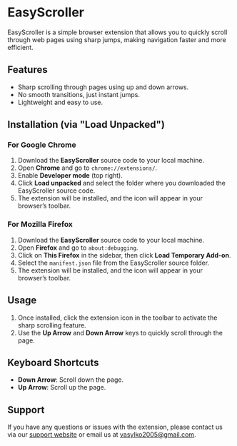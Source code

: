 # EasyScroller

EasyScroller is a simple browser extension that allows you to quickly scroll through web pages using sharp jumps, making navigation faster and more efficient.

## Features

- Sharp scrolling through pages using up and down arrows.
- No smooth transitions, just instant jumps.
- Lightweight and easy to use.

## Installation (via "Load Unpacked")

### For Google Chrome

1. Download the **EasyScroller** source code to your local machine.
2. Open **Chrome** and go to `chrome://extensions/`.
3. Enable **Developer mode** (top right).
4. Click **Load unpacked** and select the folder where you downloaded the EasyScroller source code.
5. The extension will be installed, and the icon will appear in your browser’s toolbar.

### For Mozilla Firefox

1. Download the **EasyScroller** source code to your local machine.
2. Open **Firefox** and go to `about:debugging`.
3. Click on **This Firefox** in the sidebar, then click **Load Temporary Add-on**.
4. Select the `manifest.json` file from the EasyScroller source folder.
5. The extension will be installed, and the icon will appear in your browser’s toolbar.

## Usage

1. Once installed, click the extension icon in the toolbar to activate the sharp scrolling feature.
2. Use the **Up Arrow** and **Down Arrow** keys to quickly scroll through the page.

## Keyboard Shortcuts

- **Down Arrow**: Scroll down the page.
- **Up Arrow**: Scroll up the page.

## Support

If you have any questions or issues with the extension, please contact us via our [support website](#) or email us at [vasylko2005@gmail.com](vasylko2005@gmail.com).
